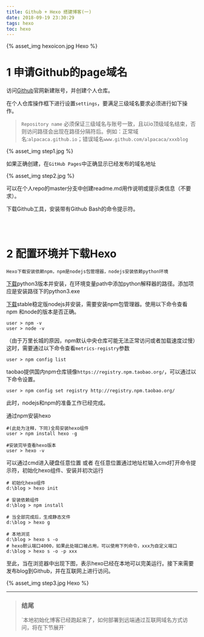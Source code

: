 ```yaml
---
title: Github + Hexo 搭建博客(一)
date: 2018-09-19 23:30:29
tags: hexo
toc: hexo
---
```

{% asset_img hexoicon.jpg Hexo %}

# 1 申请Github的page域名
访问[Github](https://github.com)官网新建账号，并创建个人仓库。

<!-- more -->

在个人仓库操作框下进行设置`settings`，要满足三级域名要求必须进行如下操作。

> `Repository name` 必须保证三级域名与账号一致，且以io顶级域名结束，否则访问路径会出现在路径分隔符后。例如：正常域名:`alpacaca.github.io`；错误域名`www.github.com/alpacaca/xxxblog`


{% asset_img step1.jpg %}

如果正确创建，在`GitHub Pages`中正确显示已经发布的域名地址

{% asset_img step2.jpg %}

可以在个人repo的master分支中创建readme.md用作说明或提示类信息（不要求）。

下载Github工具，安装带有Github Bash的命令提示符。

<br ><br >

# 2 配置环境并下载Hexo

`Hexo下载安装依赖npm，npm是nodejs包管理器，nodejs安装依赖python环境`

[下载](https://www.python.org/)python3版本并安装，在环境变量path中添加python解释器的路径。添加项应是安装路径下的python3.exe

[下载](https://nodejs.org/en/)stable稳定版nodejs并安装，需要安装npm包管理器。使用以下命令查看npm 和node的版本是否正确。

```node
user > npm -v
user > node -v
```


（由于万里长城的原因，npm默认中央仓库可能无法正常访问或者加载速度过慢）这时，需要通过以下命令查看`metrics-registry`参数

```node
user > npm config list
```

taobao提供国内npm仓库镜像`https://registry.npm.taobao.org/`，可以通过以下命令设置。
```node
user > npm config set registry http://registry.npm.taobao.org/
```

此时，nodejs和npm的准备工作已经完成。

通过npm安装hexo
```node
#(此处为注释，下同)全局安装hexo组件
user > npm install hexo -g  

#安装完毕查看hexo版本
user > hexo -v
```

可以通过cmd进入硬盘任意位置 或者 在任意位置通过地址栏输入cmd打开命令提示符，初始化hexo组件、安装并初次运行
```node
# 初始化hexo组件
d:\blog > hexo init

# 安装依赖组件
d:\blog > npm install

# 当全部完成后，生成静态文件
d:\blog > hexo g

# 本地浏览
d:\blog > hexo s -o
# hexo默认端口4000，如果此处端口被占用，可以使用下列命令，xxx为自定义端口
d:\blog > hexo s -o -p xxx
```

至此，当在浏览器中出现下图，表示hexo已经在本地可以完美运行。接下来需要发布blog到Github，并在互联网上进行访问。

{% asset_img step3.jpg Hexo %}

---

> <h3>结尾</h3>`本地初始化博客已经跑起来了，如何部署到远端通过互联网域名方式访问，将在下节展开`